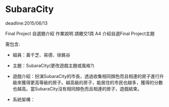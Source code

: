 # SubaraCity

deadline:2015/06/13

Final Project 自選題介紹
作業說明 	請繳交1頁 A4 介紹自選Final Project主題

需包含:

- 組員：黃千芝、易德、徐銘谷

- 主題：SubaraCity(更改遊戲主題或風格?)

- 遊戲介紹：扮演SubaraCity的市長，透過收集相同顏色而且相連的房子進行升級來獲得更高等級的房子。越高級的房子，能居住的市民也越多，獲得的分數也越高。當SubaraCity沒有相同顏色而且相連的房子，遊戲結束。

- 系統架構：
